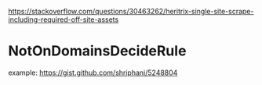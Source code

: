 https://stackoverflow.com/questions/30463262/heritrix-single-site-scrape-including-required-off-site-assets

# NotOnDomainsDecideRule

example:
https://gist.github.com/shriphani/5248804
